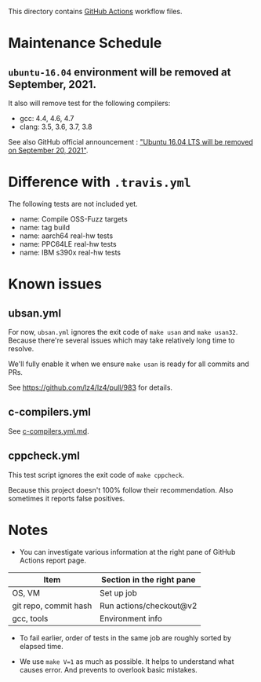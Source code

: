 This directory contains [GitHub Actions](https://github.com/features/actions) workflow files.


# Maintenance Schedule

`ubuntu-16.04` environment will be removed at September, 2021.
--------------------------------------------------------------

It also will remove test for the following compilers:

- gcc: 4.4, 4.6, 4.7
- clang: 3.5, 3.6, 3.7, 3.8

See also GitHub official announcement :
["Ubuntu 16.04 LTS will be removed on September 20, 2021"](https://github.blog/changelog/2021-04-29-github-actions-ubuntu-16-04-lts-virtual-environment-will-be-removed-on-september-20-2021/).


# Difference with `.travis.yml`

The following tests are not included yet.

- name: Compile OSS-Fuzz targets
- name: tag build
- name: aarch64 real-hw tests
- name: PPC64LE real-hw tests
- name: IBM s390x real-hw tests


# Known issues

## ubsan.yml

For now, `ubsan.yml` ignores the exit code of `make usan` and `make usan32`.
Because there're several issues which may take relatively long time to resolve.

We'll fully enable it when we ensure `make usan` is ready for all commits and PRs.

See https://github.com/lz4/lz4/pull/983 for details.


## c-compilers.yml

See [c-compilers.yml.md](c-compilers.yml.md).


## cppcheck.yml

This test script ignores the exit code of `make cppcheck`.

Because this project doesn't 100% follow their recommendation.
Also sometimes it reports false positives.


# Notes

- You can investigate various information at the right pane of GitHub
  Actions report page.

| Item                      | Section in the right pane             |
| ------------------------- | ------------------------------------- |
| OS, VM                    | Set up job                            |
| git repo, commit hash     | Run actions/checkout@v2               |
| gcc, tools                | Environment info                      |

- To fail earlier, order of tests in the same job are roughly sorted by
  elapsed time.

- We use `make V=1` as much as possible.
  It helps to understand what causes error.
  And prevents to overlook basic mistakes.
